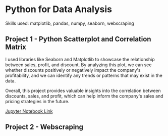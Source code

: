 # Python for Data Analysis

Skills used: matplotlib, pandas, numpy, seaborn, webscraping

## Project 1 - Python Scatterplot and Correlation Matrix

I used libraries like Seaborn and Matplotlib to showcase the relationship between sales, profit, and discount. By analyzing this plot, we can see whether discounts positively or negatively impact the company's profitability, and we can identify any trends or patterns that may exist in the data.

Overall, this project provides valuable insights into the correlation between discounts, sales, and profit, which can help inform the company's sales and pricing strategies in the future.


[Jupyter Notebook Link](https://github.com/jenn-db/Python-Corr-matrix/blob/main/python_correlation.ipynb)

## Project 2 - Webscraping 
